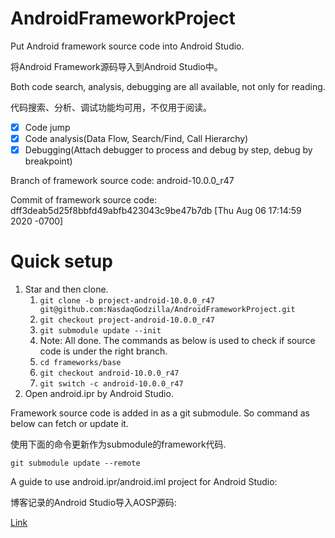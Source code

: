 # AndroidFrameworkProject
Put Android framework source code into Android Studio.

将Android Framework源码导入到Android Studio中。

Both code search, analysis, debugging are all available, not only for reading.

代码搜索、分析、调试功能均可用，不仅用于阅读。

- [x] Code jump
- [x] Code analysis(Data Flow, Search/Find, Call Hierarchy)
- [x] Debugging(Attach debugger to process and debug by step, debug by breakpoint)

Branch of framework source code: android-10.0.0_r47

Commit of framework source code: dff3deab5d25f8bbfd49abfb423043c9be47b7db [Thu Aug 06 17:14:59 2020 -0700]

# Quick setup
1. Star and then clone.
    1. `git clone -b project-android-10.0.0_r47 git@github.com:NasdaqGodzilla/AndroidFrameworkProject.git`
    2. `git checkout project-android-10.0.0_r47`
    3. `git submodule update --init`
    4. Note: All done. The commands as below is used to check if source code is under the right branch.
    5. `cd frameworks/base`
    6. `git checkout android-10.0.0_r47`
    7. `git switch -c android-10.0.0_r47`
2. Open android.ipr by Android Studio.

Framework source code is added in as a git submodule. So command as below can fetch or update it.

使用下面的命令更新作为submodule的framework代码.

```
git submodule update --remote
```

A guide to use android.ipr/android.iml project for Android Studio:

博客记录的Android Studio导入AOSP源码:

[Link](https://nasdaqgodzilla.github.io/2022/06/28/Android-Studio%E5%AF%BC%E5%85%A5AOSP%E7%B3%BB%E7%BB%9F%E6%BA%90%E7%A0%81/)

